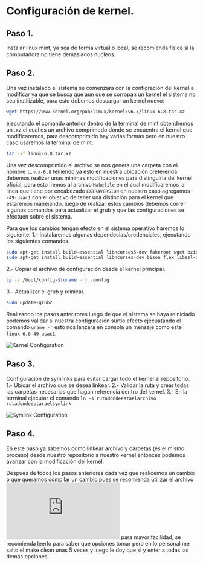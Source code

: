 # Configuración de kernel.

## Paso 1.
Instalar linux mint, ya sea de forma virtual o local, se recomienda fisica si la computadora no tiene demasiados nucleos.

## Paso 2.
Una vez instalado el sistema se comenzara con la configración del kernel a modificar ya que se busca que aun que se corropan un kernel el sistema no sea inutilizable, para esto debemos descargar un kernel nuevo:

```bash
wget https://www.kernel.org/pub/linux/kernel/v6.x/linux-6.8.tar.xz
```
ejecutando el comando anterior dentro de la terminal de mint obtendremos un .xz el cual es un archivo comprimodo donde se encuentra el kernel que modificaremos, para descomprimirlo hay varias formas pero en nuestro caso usaremos la terminal de mint.

```bash
tar -xf linux-6.8.tar.xz
```
Una vez descomprimido el archivo se nos genera una carpeta con el nombre `linux-6.8` teniendo ya esto en nuestra ubicación prefererida debemos realizar unas minimas modificaciones para distinguirla del kernel oficial, para esto iremos al archivo `Makefile` en el cual modificaremos la linea que tiene por encabezado `EXTRAVERSION` en nuestro caso agregamos `-49-usac1` con el objetivo de tener una distinción para el kernel que estaremos manejando, luego de realizar estos cambios debemos correr algunos comandos para actualizar el grub y que las configuraciones se efectuen sobre el sistema. 

Para que los cambios tengan efecto en el sistema operativo haremos lo siguiente:
1.- Instalaremos algunas dependecias/credenciales, ejecutando los siguientes comandos.

```bash
sudo apt-get install build-essential libncurses5-dev fakeroot wget bzip2 openssl
sudo apt-get install build-essential libncurses-dev bison flex libssl-dev libelf-dev
```

2.- Copiar el archivo de configuración desde el kernel principal.

```bash
cp -v /boot/config-$(uname -r) .config
```
3.- Actualizar el grub y reinicar.
```bash
sudo update-grub2
```

Realizando los pasos anterirores luego de que el sistema se haya reiniciado podemos validar si nuestra configuración surtio efecto ejecuatando el comando `uname -r` esto nos lanzara en consola un mensaje como este `linux-6.8-49-usac1`.

![Kernel Configuration](https://github.com/KESM12/SO2_201602404_VD2024/blob/main/Documentaci%C3%B3n/images/kernel.png)

## Paso 3.
Configuración de symlinks para evitar cargar todo el kernel al repositorio.
1.- Ubicar el archivo que se desea linkear. 
2.- Validar la ruta y crear todas las carpetas necesarias que hagan referencia dentro del kernel.
3.- En la terminal ejecutar el comando `ln -s rutadondeestaelarchivo rutadondeestaraelsymlink`

![Symlink Configuration](https://github.com/KESM12/SO2_201602404_VD2024/blob/main/Documentaci%C3%B3n/images/symlink.png)

## Paso 4.
En este paso ya sabemos como linkear archivo y carpetas (es el mismo proceso) desde nuestro repositorio a nuestro kernel entonces podemos avanzar con la modificación del kernel. 

Despues de todos los pasos anteriores cada vez que realicemos un cambio o que queramos compilar un cambio pues se recomienda utilizar el archivo ![Compilación](https://github.com/brianmatus/VD2024-so2-lab/blob/master/help%20scripts/compile_and_install.sh) para mayor facilidad, se recomienda leerlo para saber que opciones tomar pero en lo personal me salto el make clean unas 5 veces y luego le doy que si y enter a todas las demas opciones.
